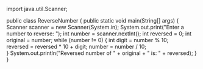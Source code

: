 import java.util.Scanner;

public class ReverseNumber {
    public static void main(String[] args) {
        Scanner scanner = new Scanner(System.in);
        System.out.print("Enter a number to reverse: ");
        int number = scanner.nextInt();
        int reversed = 0;
        int original = number;
        while (number != 0) {
            int digit = number % 10;        
            reversed = reversed * 10 + digit;
            number = number / 10;            
        }
        System.out.println("Reversed number of " + original + " is: " + reversed);
    }
}

